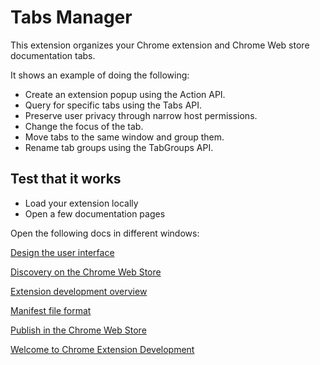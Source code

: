 # Tabs Manager

This extension organizes your Chrome extension and Chrome Web store documentation tabs.

It shows an example of doing the following:

   - Create an extension popup using the Action API.
   - Query for specific tabs using the Tabs API.
   - Preserve user privacy through narrow host permissions.
   - Change the focus of the tab.
   - Move tabs to the same window and group them.
   - Rename tab groups using the TabGroups API.

## Test that it works

   - Load your extension locally
   - Open a few documentation pages

Open the following docs in different windows:

[Design the user interface](https://developer.chrome.com/docs/extensions/mv3/user_interface/)

[Discovery on the Chrome Web Store](https://developer.chrome.com/docs/webstore/discovery/)

[Extension development overview](https://developer.chrome.com/docs/extensions/mv3/devguide/)

[Manifest file format](https://developer.chrome.com/docs/extensions/mv3/manifest/)

[Publish in the Chrome Web Store](https://developer.chrome.com/docs/webstore/publish/)

[Welcome to Chrome Extension Development](https://developer.chrome.com/docs/extensions/mv3/)